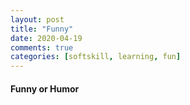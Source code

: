 ```yaml
---
layout: post
title: "Funny"
date: 2020-04-19
comments: true
categories: [softskill, learning, fun]
---
```

#### Funny or Humor  